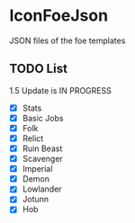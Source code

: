 # IconFoeJson
 JSON files of the foe templates

## TODO List
1.5 Update is IN PROGRESS

- [X] Stats
- [X] Basic Jobs
- [X] Folk
- [X] Relict
- [X] Ruin Beast
- [X] Scavenger
- [X] Imperial
- [X] Demon
- [X] Lowlander
- [X] Jotunn
- [X] Hob
